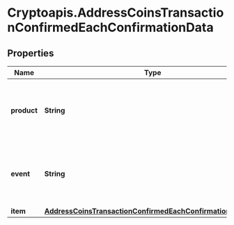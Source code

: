 # Cryptoapis.AddressCoinsTransactionConfirmedEachConfirmationData

## Properties

Name | Type | Description | Notes
------------ | ------------- | ------------- | -------------
**product** | **String** | Represents the Crypto APIs 2.0 product which sends the callback. | 
**event** | **String** | Defines the specific event, for which a callback subscription is set. | 
**item** | [**AddressCoinsTransactionConfirmedEachConfirmationDataItem**](AddressCoinsTransactionConfirmedEachConfirmationDataItem.md) |  | 


